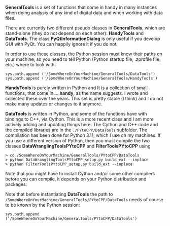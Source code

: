 **GeneralTools** is a set of functions that come in handy in many instances when doing analysis of any kind of digital data and when working with data files. 

There are currently two different pseudo classes in **GeneralTools**, which are stand-alone (they do not depend on each other): **HandyTools** and **DataTools**. 
The class **PyQtInformationDialog**  is only useful if you develop GUI with PyQt. You can happily ignore it if you do not.

In order to use these classes, the Python session must know their paths on your machine, so you need to tell Python (Python startup file, .zprofile file, etc.) where to look with:

  ```
  sys.path.append ('/SomeWhereOnYourMachine/GeneralTools/DataTools')
  sys.path.append ('/SomeWhereOnYourMachine/GeneralTools/HandyTools')
  ```

**HandyTools** is purely written in Python and  It is a collection of small functions, that come in ... **handy**, as the name suggests. I wrote and collected these over the years. This set is pretty stable (I think) and I do not make many updates or changes to it anymore. 

**DataTools** is written in Python, and some of the functions have with bindings to C++, via Cython. This is a more recent class and I am more actively adding and updating things here. 
The Cython and C++ code and the compiled libraries are in the `./PYtoCPP/DataTools` subfolder. The compilation has been done for Python 3.11, which I use on my machines. 
If you use a different version of Python, then you must compile the two classes **DataWranglingToolsPYtoCPP** and **FilterToolsPYtoCPP** using

  ```
  > cd /SomeWhereOnYourMachine/GeneralTools/PYtoCPP/DataTools
  > python DataWranglingToolsPYtoCPP_setup.py build_ext --inplace
  > python FilterToolsPYtoCPP_setup.py build_ext --inplace
  ```
Note that you might have to install Cython and/or some other compilers before you can compile, it depends on your Python distribution and packages.

Note that before instantiating **DataTools** the path to `/SomeWhereOnYourMachine/GeneralTools/PYtoCPP/DataTools` needs of course to be known by the Python session:

  ```
  sys.path.append ('/SomeWhereOnYourMachine/GeneralTools/PYtoCPP/DataTools')
  ```








